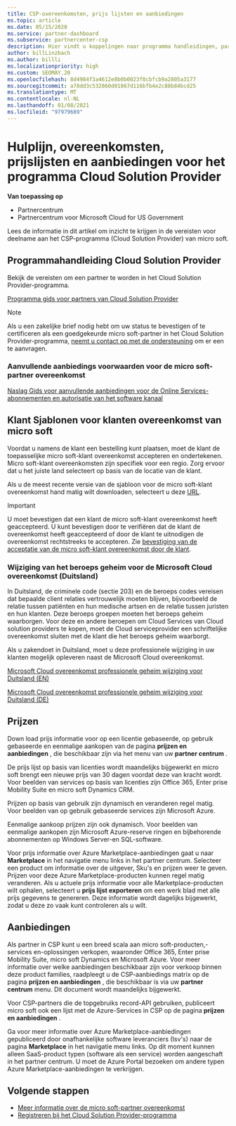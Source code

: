 ```yaml
---
title: CSP-overeenkomsten, prijs lijsten en aanbiedingen
ms.topic: article
ms.date: 05/15/2020
ms.service: partner-dashboard
ms.subservice: partnercenter-csp
description: Hier vindt u koppelingen naar programma handleidingen, partner overeenkomsten, klant overeenkomsten, prijs lijsten en aanbiedingen voor Cloud solution providers.
author: billLinzbach
ms.author: billli
ms.localizationpriority: high
ms.custom: SEOMAY.20
ms.openlocfilehash: 8d4984f3a4612e8b0b0023f8cbfcb9a2805a3177
ms.sourcegitcommit: a78dd3c532860d01867d116bfb4e2c88b84bcd25
ms.translationtype: MT
ms.contentlocale: nl-NL
ms.lasthandoff: 01/08/2021
ms.locfileid: "97979689"
---
```

# <a name="cloud-solution-provider-program-guide-agreements-price-lists-and-offers"></a>Hulplijn, overeenkomsten, prijslijsten en aanbiedingen voor het programma Cloud Solution Provider

**Van toepassing op**

- Partnercentrum
- Partnercentrum voor Microsoft Cloud for US Government


Lees de informatie in dit artikel om inzicht te krijgen in de vereisten voor deelname aan het CSP-programma (Cloud Solution Provider) van micro soft.

## <a name="cloud-solution-provider-program-guide"></a>Programmahandleiding Cloud Solution Provider

Bekijk de vereisten om een partner te worden in het Cloud Solution Provider-programma.

[Programma gids voor partners van Cloud Solution Provider](https://go.microsoft.com/fwlink/p/?LinkId=617100)

>[!Note]
>Als u een zakelijke brief nodig hebt om uw status te bevestigen of te certificeren als een goedgekeurde micro soft-partner in het Cloud Solution Provider-programma, [neemt u contact op met de ondersteuning](https://partner.microsoft.com/pcv/servicerequests/create) om er een te aanvragen.

### <a name="additional-offer-terms-to-the-microsoft-partner-agreement"></a>Aanvullende aanbiedings voorwaarden voor de micro soft-partner overeenkomst

[Naslag Gids voor aanvullende aanbiedingen voor de Online Services-abonnementen en autorisatie van het software kanaal](https://query.prod.cms.rt.microsoft.com/cms/api/am/binary/RE3NOo7)

## <a name="microsoft-customer-agreement-customer-templates"></a>Klant Sjablonen voor klanten overeenkomst van micro soft

Voordat u namens de klant een bestelling kunt plaatsen, moet de klant de toepasselijke micro soft-klant overeenkomst accepteren en ondertekenen. Micro soft-klant overeenkomsten zijn specifiek voor een regio. Zorg ervoor dat u het juiste land selecteert op basis van de locatie van de klant.

Als u de meest recente versie van de sjabloon voor de micro soft-klant overeenkomst hand matig wilt downloaden, selecteert u deze [URL](https://aka.ms/customeragreement).

>[!IMPORTANT]
>U moet bevestigen dat een klant de micro soft-klant overeenkomst heeft geaccepteerd. U kunt bevestigen door te verifiëren dat de klant de overeenkomst heeft geaccepteerd of door de klant te uitnodigen de overeenkomst rechtstreeks te accepteren. Zie [bevestiging van de acceptatie van de micro soft-klant overeenkomst door de klant](confirm-customer-agreement.md).

### <a name="professional-secrecy-amendment-to-the-microsoft-cloud-agreement-germany"></a>Wijziging van het beroeps geheim voor de Microsoft Cloud overeenkomst (Duitsland)

In Duitsland, de criminele code (sectie 203) en de beroeps codes vereisen dat bepaalde client relaties vertrouwelijk moeten blijven, bijvoorbeeld de relatie tussen patiënten en hun medische artsen en de relatie tussen juristen en hun klanten. Deze beroeps groepen moeten het beroeps geheim waarborgen. Voor deze en andere beroepen om Cloud Services van Cloud solution providers te kopen, moet de Cloud serviceprovider een schriftelijke overeenkomst sluiten met de klant die het beroeps geheim waarborgt.

Als u zakendoet in Duitsland, moet u deze professionele wijziging in uw klanten mogelijk opleveren naast de Microsoft Cloud overeenkomst.

[Microsoft Cloud overeenkomst professionele geheim wijziging voor Duitsland (EN)](https://go.microsoft.com/fwlink/?linkid=2030827&clcid=0x409)

[Microsoft Cloud overeenkomst professionele geheim wijziging voor Duitsland (DE)](https://go.microsoft.com/fwlink/?linkid=2030827&clcid=0x407)

## <a name="pricing"></a>Prijzen

Down load prijs informatie voor op een licentie gebaseerde, op gebruik gebaseerde en eenmalige aankopen van de pagina **prijzen en aanbiedingen** , die beschikbaar zijn via het menu van uw **partner centrum** .

De prijs lijst op basis van licenties wordt maandelijks bijgewerkt en micro soft brengt een nieuwe prijs van 30 dagen voordat deze van kracht wordt. Voor beelden van services op basis van licenties zijn Office 365, Enter prise Mobility Suite en micro soft Dynamics CRM. 

Prijzen op basis van gebruik zijn dynamisch en veranderen regel matig. Voor beelden van op gebruik gebaseerde services zijn Microsoft Azure.

Eenmalige aankoop prijzen zijn ook dynamisch. Voor beelden van eenmalige aankopen zijn Microsoft Azure-reserve ringen en bijbehorende abonnementen op Windows Server-en SQL-software.

Voor prijs informatie over Azure Marketplace-aanbiedingen gaat u naar **Marketplace** in het navigatie menu links in het partner centrum. Selecteer een product om informatie over de uitgever, Sku's en prijzen weer te geven. Prijzen voor deze Azure Marketplace-producten kunnen regel matig veranderen. Als u actuele prijs informatie voor alle Marketplace-producten wilt ophalen, selecteert u **prijs lijst exporteren** om een werk blad met alle prijs gegevens te genereren. Deze informatie wordt dagelijks bijgewerkt, zodat u deze zo vaak kunt controleren als u wilt.

## <a name="offers"></a>Aanbiedingen

Als partner in CSP kunt u een breed scala aan micro soft-producten,-services en-oplossingen verkopen, waaronder Office 365, Enter prise Mobility Suite, micro soft Dynamics en Microsoft Azure. Voor meer informatie over welke aanbiedingen beschikbaar zijn voor verkoop binnen deze product families, raadpleegt u de CSP-aanbiedings matrix op de pagina **prijzen en aanbiedingen** , die beschikbaar is via uw **partner centrum** menu. Dit document wordt maandelijks bijgewerkt.

Voor CSP-partners die de topgebruiks record-API gebruiken, publiceert micro soft ook een lijst met de Azure-Services in CSP op de pagina **prijzen en aanbiedingen** .

Ga voor meer informatie over Azure Marketplace-aanbiedingen gepubliceerd door onafhankelijke software leveranciers (Isv's) naar de pagina **Marketplace** in het navigatie menu links. Op dit moment kunnen alleen SaaS-product typen (software als een service) worden aangeschaft in het partner centrum. U moet de Azure Portal bezoeken om andere typen Azure Marketplace-aanbiedingen te verkrijgen.

## <a name="next-steps"></a>Volgende stappen

- [Meer informatie over de micro soft-partner overeenkomst](microsoft-partner-agreement.md)
- [Registreren bij het Cloud Solution Provider-programma](enrolling-in-the-csp-program.md)
